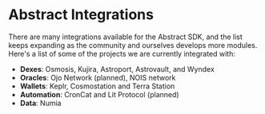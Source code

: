 # Abstract Integrations

There are many integrations available for the Abstract SDK, and the list keeps expanding as the community and ourselves
develops more modules. Here's a list of some of the projects we are currently integrated with:

- **Dexes**: Osmosis, Kujira, Astroport, Astrovault, and Wyndex
- **Oracles**: Ojo Network (planned), NOIS network
- **Wallets**: Keplr, Cosmostation and Terra Station
- **Automation**: CronCat and Lit Protocol (planned)
- **Data**: Numia
